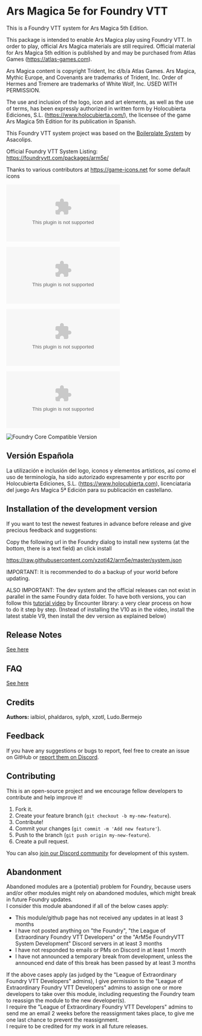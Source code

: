 # Ars Magica 5e for Foundry VTT

This is a Foundry VTT system for Ars Magica 5th Edition.

This package is intended to enable Ars Magica play using Foundry VTT. In order to play, official Ars Magica materials are still required. Official material for Ars Magica 5th edition is published by and may be purchased from Atlas Games (https://atlas-games.com).

Ars Magica content is copyright Trident, Inc d/b/a Atlas Games. Ars Magica, Mythic Europe, and Covenants are trademarks of Trident, Inc. Order of Hermes and Tremere are trademarks of White Wolf, Inc. USED WITH PERMISSION.

The use and inclusion of the logo, icon and art elements, as well as the use of terms, has been expressly authorized in written form by Holocubierta Ediciones, S.L. (https://www.holocubierta.com/), the licensee of the game Ars Magica 5th Edition for its publication in Spanish.

This Foundry VTT system project was based on the [Boilerplate System](https://gitlab.com/asacolips-projects/foundry-mods/boilerplate) by Asacolips.

Official Foundry VTT System Listing: https://foundryvtt.com/packages/arm5e/

Thanks to various contributors at https://game-icons.net for some default icons

![Latest Release Download Count](https://img.shields.io/github/downloads/Xzotl42/arm5e/latest/arm5e.zip)

![Release 1.4.3 Download Count](https://img.shields.io/github/downloads/Xzotl42/arm5e/v1.4.3/arm5e.zip)

![Release 1.4.2 Download Count](https://img.shields.io/github/downloads/Xzotl42/arm5e/v1.4.2/arm5e.zip)

![Release 1.4.1 Download Count](https://img.shields.io/github/downloads/Xzotl42/arm5e/v1.4.1/arm5e.zip)

![Foundry Core Compatible Version](https://img.shields.io/badge/dynamic/json.svg?url=https%3A%2F%2Fraw.githubusercontent.com%2FXzotl42%2Farm5e%2Fmaster%2Fsystem.json&label=Foundry%20Version&query=$.compatibleCoreVersion&colorB=orange)

## Versión Española

La utilización e inclusión del logo, iconos y elementos artísticos, así como el uso de terminología, ha sido autorizado expresamente y por escrito por Holocubierta Ediciones, S.L. (https://www.holocubierta.com), licenciataria del juego Ars Magica 5ª Edición para su publicación en castellano.

## Installation of the development version

If you want to test the newest features in advance before release and give precious feedback and suggestions:

Copy the following url in the Foundry dialog to install new systems (at the bottom, there is a text field) an click install

https://raw.githubusercontent.com/xzotl42/arm5e/master/system.json

IMPORTANT: It is recommended to do a backup of your world before updating.

ALSO IMPORTANT: The dev system and the official releases can not exist in parallel in the same Foundry data folder. To have both versions, you can follow this [tutorial video](https://youtu.be/B74ZAp3xx3o) by Encounter library: a very clear process on how to do it step by step. (Instead of installing the V10 as in the video, install the latest stable V9, then install the dev version as explained below)

## Release Notes

[See here](ReleaseNotes.md)

## FAQ

[See here](FAQ.md)

## Credits

<b>Authors:</b> ialbiol, phaldaros, sylph, xzotl, Ludo.Bermejo<br>

## Feedback

If you have any suggestions or bugs to report, feel free to create an issue on GitHub or [report them on Discord](https://discord.gg/DdDetc9SYP).

## Contributing

This is an open-source project and we encourage fellow developers to contribute and help improve it!

1. Fork it.
2. Create your feature branch (`git checkout -b my-new-feature`).
3. Contribute!
4. Commit your changes (`git commit -m 'Add new feature'`).
5. Push to the branch (`git push origin my-new-feature`).
6. Create a pull request.

You can also [join our Discord community](https://discord.gg/DdDetc9SYP) for development of this system.

## Abandonment

Abandoned modules are a (potential) problem for Foundry, because users and/or other modules might rely on abandoned modules, which might break in future Foundry updates.<br>
I consider this module abandoned if all of the below cases apply:

<ul>
  <li>This module/github page has not received any updates in at least 3 months</li>
  <li>I have not posted anything on "the Foundry", "the League of Extraordinary Foundry VTT Developers" or the "ArM5e FoundryVTT System Development" Discord servers in at least 3 months</li>

  <li>I have not responded to emails or PMs on Discord in at least 1 month</li>
  <li>I have not announced a temporary break from development, unless the announced end date of this break has been passed by at least 3 months</li>
</ul>
If the above cases apply (as judged by the "League of Extraordinary Foundry VTT Developers" admins), I give permission to the "League of Extraordinary Foundry VTT Developers" admins to assign one or more developers to take over this module, including requesting the Foundry team to reassign the module to the new developer(s).<br>
I require the "League of Extraordinary Foundry VTT Developers" admins to send me an email 2 weeks before the reassignment takes place, to give me one last chance to prevent the reassignment.<br>
I require to be credited for my work in all future releases.

